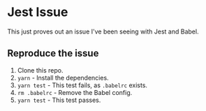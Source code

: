 # Jest Issue
This just proves out an issue I've been seeing with Jest and Babel.

## Reproduce the issue
1. Clone this repo.
2. `yarn` - Install the dependencies.
3. `yarn test` - This test fails, as `.babelrc` exists.
4. `rm .babelrc` - Remove the Babel config.
5. `yarn test` - This test passes.

